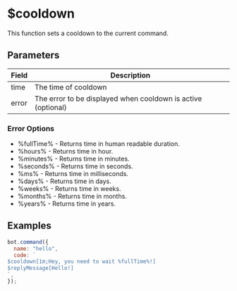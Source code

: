 # $cooldown

This function sets a cooldown to the current command.

## Parameters

| Field | Description                                                  |
| ----- | ------------------------------------------------------------ |
| time  | The time of cooldown                                         |
| error | The error to be displayed when cooldown is active (optional) |

### Error Options

- %fullTime% - Returns time in human readable duration.
- %hours% - Returns time in hour.
- %minutes% - Returns time in minutes.
- %seconds% - Returns time in seconds.
- %ms% - Returns time in milliseconds.
- %days% - Returns time in days.
- %weeks% - Returns time in weeks.
- %months% - Returns time in months.
- %years% - Returns time in years.

## Examples

```javascript
bot.command({
  name: "hello",
  code: `
$cooldown[1m;Hey, you need to wait %fullTime%!]
$replyMessage[Hello!]
`,
});
```
